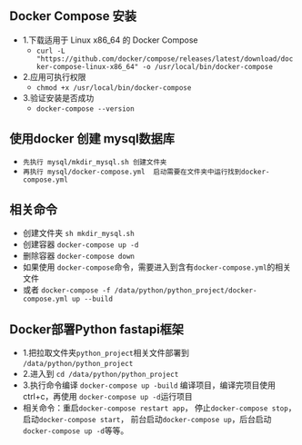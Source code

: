 ## Docker Compose 安装
- 1.下载适用于 Linux x86_64 的 Docker Compose
  - `curl -L "https://github.com/docker/compose/releases/latest/download/docker-compose-linux-x86_64" -o /usr/local/bin/docker-compose`
- 2.应用可执行权限
  - `chmod +x /usr/local/bin/docker-compose`
- 3.验证安装是否成功
  - `docker-compose --version`

## 使用docker 创建 mysql数据库
- `先执行 mysql/mkdir_mysql.sh 创建文件夹`
- `再执行 mysql/docker-compose.yml  启动需要在文件夹中运行找到docker-compose.yml`

## 相关命令
- 创建文件夹 `sh mkdir_mysql.sh`
- 创建容器 `docker-compose up -d`
- 删除容器 `docker-compose down`
- 如果使用 `docker-compose`命令，需要进入到含有`docker-compose.yml`的相关文件
- 或者 `docker-compose -f /data/python/python_project/docker-compose.yml up --build`


## Docker部署Python fastapi框架
- 1.把拉取文件夹`python_project`相关文件部署到 `/data/python/python_project`
- 2.进入到 `cd /data/python/python_project`
- 3.执行命令编译 `docker-compose up -build` 编译项目，编译完项目使用ctrl+c，再使用 `docker-compose up -d`运行项目
- 相关命令：重启`docker-compose restart app`， 停止`docker-compose stop`， 启动`docker-compose start`， 前台启动`docker-compose up`，后台启动`docker-compose up -d`等等。 
